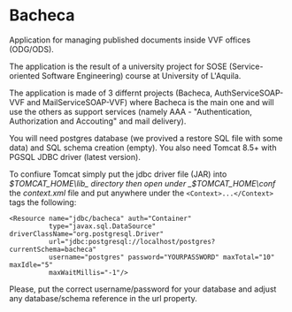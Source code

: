 # Bacheca
Application for managing published documents inside VVF offices (ODG/ODS).

The application is the result of a university project for SOSE (Service-oriented Software Engineering) course at University of L'Aquila.

The application is made of 3 differnt projects (Bacheca, AuthServiceSOAP-VVF and MailServiceSOAP-VVF) where Bacheca is the main one and 
will use the others as support services (namely AAA - "Authentication, Authorization and Accouting" and mail delivery).

You will need postgres database (we provived a restore SQL file with some data) and SQL schema creation (empty).
You also need Tomcat 8.5+ with PGSQL JDBC driver (latest version). 

To confiure Tomcat simply put the jdbc driver file (JAR) into _$TOMCAT_HOME\lib_ directory then open under _$TOMCAT_HOME\conf_ the _context.xml_ file and put anywhere under the `<Context>...</Context>` tags the following:

```
<Resource name="jdbc/bacheca" auth="Container"
          type="javax.sql.DataSource" driverClassName="org.postgresql.Driver"
          url="jdbc:postgresql://localhost/postgres?currentSchema=bacheca"
          username="postgres" password="YOURPASSWORD" maxTotal="10" maxIdle="5"
		  maxWaitMillis="-1"/>
```

Please, put the correct username/password for your database and adjust any database/schema reference in the url property.
